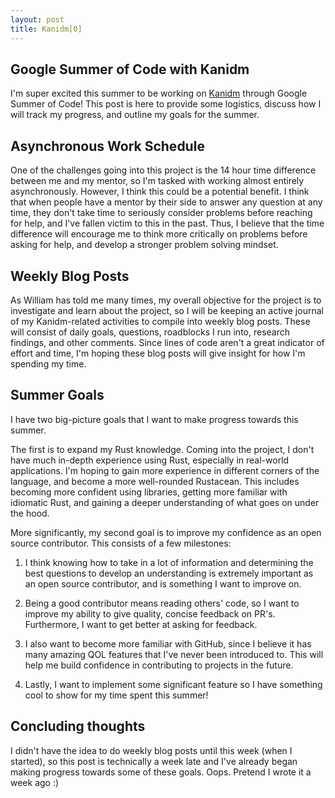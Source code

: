```yaml
---
layout: post
title: Kanidm[0]
---
```


## Google Summer of Code with Kanidm
I'm super excited this summer to be working on [Kanidm](https://github.com/kanidm/kanidm) through Google Summer of Code! This post is here to provide some logistics, discuss how I will track my progress, and outline my goals for the summer.

## Asynchronous Work Schedule
One of the challenges going into this project is the 14 hour time difference between me and my mentor, so I'm tasked with working almost entirely asynchronously. However, I think this could be a potential benefit. I think that when people have a mentor by their side to answer any question at any time, they don't take time to seriously consider problems before reaching for help, and I've fallen victim to this in the past. Thus, I believe that the time difference will encourage me to think more critically on problems before asking for help, and develop a stronger problem solving mindset.

## Weekly Blog Posts
As William has told me many times, my overall objective for the project is to investigate and learn about the project, so I will be keeping an active journal of my Kanidm-related activities to compile into weekly blog posts. These will consist of daily goals, questions, roadblocks I run into, research findings, and other comments. Since lines of code aren't a great indicator of effort and time, I'm hoping these blog posts will give insight for how I'm spending my time.

## Summer Goals
I have two big-picture goals that I want to make progress towards this summer.

The first is to expand my Rust knowledge. Coming into the project, I don't have much in-depth experience using Rust, especially in real-world applications. I'm hoping to gain more experience in different corners of the language, and become a more well-rounded Rustacean. This includes becoming more confident using libraries, getting more familiar with idiomatic Rust, and gaining a deeper understanding of what goes on under the hood.


More significantly, my second goal is to improve my confidence as an open source contributor. This consists of a few milestones:

1. I think knowing how to take in a lot of information and determining the best questions to develop an understanding is extremely important as an open source contributor, and is something I want to improve on.

2. Being a good contributor means reading others' code, so I want to improve my ability to give quality, concise feedback on PR's. Furthermore, I want to get better at asking for feedback.

3. I also want to become more familiar with GitHub, since I believe it has many amazing QOL features that I've never been introduced to. This will help me build confidence in contributing to projects in the future.

4. Lastly, I want to implement some significant feature so I have something cool to show for my time spent this summer!

## Concluding thoughts
I didn't have the idea to do weekly blog posts until this week (when I started), so this post is technically a week late and I've already began making progress towards some of these goals. Oops. Pretend I wrote it a week ago :)


